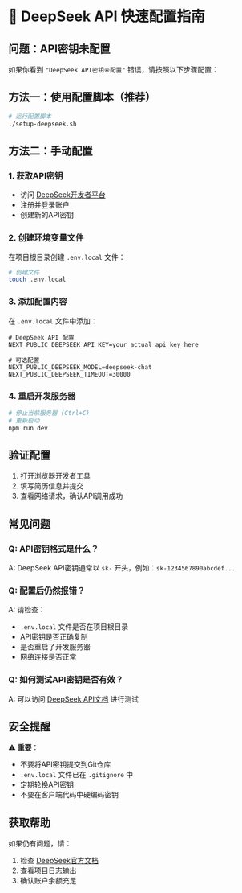 # 🚀 DeepSeek API 快速配置指南

## 问题：API密钥未配置

如果你看到 `"DeepSeek API密钥未配置"` 错误，请按照以下步骤配置：

## 方法一：使用配置脚本（推荐）

```bash
# 运行配置脚本
./setup-deepseek.sh
```

## 方法二：手动配置

### 1. 获取API密钥
- 访问 [DeepSeek开发者平台](https://platform.deepseek.com/)
- 注册并登录账户
- 创建新的API密钥

### 2. 创建环境变量文件
在项目根目录创建 `.env.local` 文件：

```bash
# 创建文件
touch .env.local
```

### 3. 添加配置内容
在 `.env.local` 文件中添加：

```env
# DeepSeek API 配置
NEXT_PUBLIC_DEEPSEEK_API_KEY=your_actual_api_key_here

# 可选配置
NEXT_PUBLIC_DEEPSEEK_MODEL=deepseek-chat
NEXT_PUBLIC_DEEPSEEK_TIMEOUT=30000
```

### 4. 重启开发服务器
```bash
# 停止当前服务器 (Ctrl+C)
# 重新启动
npm run dev
```

## 验证配置

1. 打开浏览器开发者工具
2. 填写简历信息并提交
3. 查看网络请求，确认API调用成功

## 常见问题

### Q: API密钥格式是什么？
A: DeepSeek API密钥通常以 `sk-` 开头，例如：`sk-1234567890abcdef...`

### Q: 配置后仍然报错？
A: 请检查：
- `.env.local` 文件是否在项目根目录
- API密钥是否正确复制
- 是否重启了开发服务器
- 网络连接是否正常

### Q: 如何测试API密钥是否有效？
A: 可以访问 [DeepSeek API文档](https://platform.deepseek.com/api-docs/) 进行测试

## 安全提醒

⚠️ **重要**：
- 不要将API密钥提交到Git仓库
- `.env.local` 文件已在 `.gitignore` 中
- 定期轮换API密钥
- 不要在客户端代码中硬编码密钥

## 获取帮助

如果仍有问题，请：
1. 检查 [DeepSeek官方文档](https://platform.deepseek.com/)
2. 查看项目日志输出
3. 确认账户余额充足
